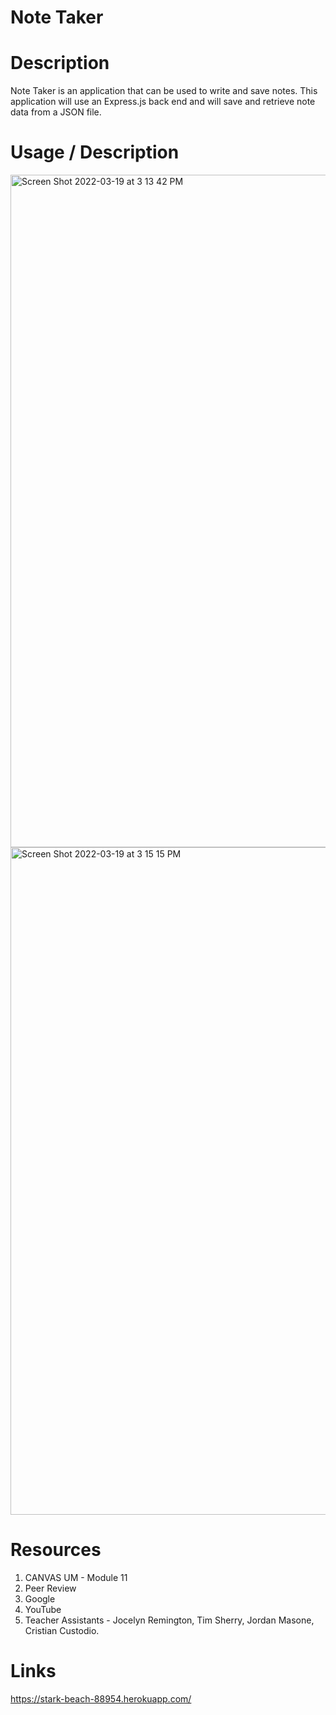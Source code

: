 # Note Taker

# Description

Note Taker is an application that can be used to write and save notes. This application will use an Express.js back end and will save and retrieve note data from a JSON file.

# Usage / Description

<img width="1076" alt="Screen Shot 2022-03-19 at 3 13 42 PM" src="https://user-images.githubusercontent.com/95050386/159135285-ba804629-44de-4838-ac9f-829c089c462b.png">

<img width="1068" alt="Screen Shot 2022-03-19 at 3 15 15 PM" src="https://user-images.githubusercontent.com/95050386/159135316-fa5cafbb-30a3-4ef0-a992-35e2f4469ba9.png">

# Resources

1. CANVAS UM - Module 11
2. Peer Review
3. Google
4. YouTube
5. Teacher Assistants - Jocelyn Remington, Tim Sherry, Jordan Masone, Cristian Custodio.

# Links

https://stark-beach-88954.herokuapp.com/

